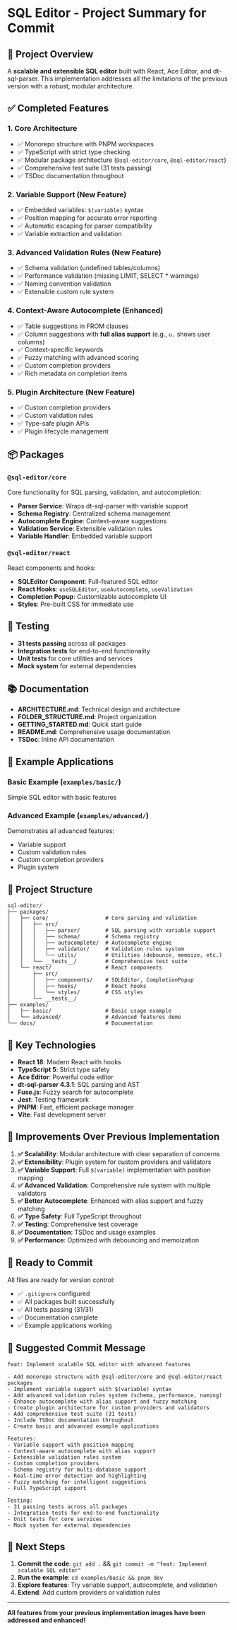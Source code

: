 # SQL Editor - Project Summary for Commit

## 🎉 Project Overview

A **scalable and extensible SQL editor** built with React, Ace Editor, and dt-sql-parser. This implementation addresses all the limitations of the previous version with a robust, modular architecture.

## ✅ Completed Features

### 1. **Core Architecture**
- ✅ Monorepo structure with PNPM workspaces
- ✅ TypeScript with strict type checking
- ✅ Modular package architecture (`@sql-editor/core`, `@sql-editor/react`)
- ✅ Comprehensive test suite (31 tests passing)
- ✅ TSDoc documentation throughout

### 2. **Variable Support** (New Feature)
- ✅ Embedded variables: `$(variable)` syntax
- ✅ Position mapping for accurate error reporting
- ✅ Automatic escaping for parser compatibility
- ✅ Variable extraction and validation

### 3. **Advanced Validation Rules** (New Feature)
- ✅ Schema validation (undefined tables/columns)
- ✅ Performance validation (missing LIMIT, SELECT * warnings)
- ✅ Naming convention validation
- ✅ Extensible custom rule system

### 4. **Context-Aware Autocomplete** (Enhanced)
- ✅ Table suggestions in FROM clauses
- ✅ Column suggestions with **full alias support** (e.g., `u.` shows user columns)
- ✅ Context-specific keywords
- ✅ Fuzzy matching with advanced scoring
- ✅ Custom completion providers
- ✅ Rich metadata on completion items

### 5. **Plugin Architecture** (New Feature)
- ✅ Custom completion providers
- ✅ Custom validation rules
- ✅ Type-safe plugin APIs
- ✅ Plugin lifecycle management

## 📦 Packages

### `@sql-editor/core`
Core functionality for SQL parsing, validation, and autocompletion:
- **Parser Service**: Wraps dt-sql-parser with variable support
- **Schema Registry**: Centralized schema management
- **Autocomplete Engine**: Context-aware suggestions
- **Validation Service**: Extensible validation rules
- **Variable Handler**: Embedded variable support

### `@sql-editor/react`
React components and hooks:
- **SQLEditor Component**: Full-featured SQL editor
- **React Hooks**: `useSQLEditor`, `useAutocomplete`, `useValidation`
- **Completion Popup**: Customizable autocomplete UI
- **Styles**: Pre-built CSS for immediate use

## 🧪 Testing

- **31 tests passing** across all packages
- **Integration tests** for end-to-end functionality
- **Unit tests** for core utilities and services
- **Mock system** for external dependencies

## 📚 Documentation

- **ARCHITECTURE.md**: Technical design and architecture
- **FOLDER_STRUCTURE.md**: Project organization
- **GETTING_STARTED.md**: Quick start guide
- **README.md**: Comprehensive usage documentation
- **TSDoc**: Inline API documentation

## 🚀 Example Applications

### Basic Example (`examples/basic/`)
Simple SQL editor with basic features

### Advanced Example (`examples/advanced/`)
Demonstrates all advanced features:
- Variable support
- Custom validation rules
- Custom completion providers
- Plugin system

## 📁 Project Structure

```
sql-editor/
├── packages/
│   ├── core/                  # Core parsing and validation
│   │   ├── src/
│   │   │   ├── parser/        # SQL parsing with variable support
│   │   │   ├── schema/        # Schema registry
│   │   │   ├── autocomplete/  # Autocomplete engine
│   │   │   ├── validator/     # Validation rules system
│   │   │   └── utils/         # Utilities (debounce, memoize, etc.)
│   │   └── __tests__/         # Comprehensive test suite
│   └── react/                 # React components
│       ├── src/
│       │   ├── components/    # SQLEditor, CompletionPopup
│       │   ├── hooks/         # React hooks
│       │   └── styles/        # CSS styles
│       └── __tests__/
├── examples/
│   ├── basic/                 # Basic usage example
│   └── advanced/              # Advanced features demo
└── docs/                      # Documentation

```

## 🔧 Key Technologies

- **React 18**: Modern React with hooks
- **TypeScript 5**: Strict type safety
- **Ace Editor**: Powerful code editor
- **dt-sql-parser 4.3.1**: SQL parsing and AST
- **Fuse.js**: Fuzzy search for autocomplete
- **Jest**: Testing framework
- **PNPM**: Fast, efficient package manager
- **Vite**: Fast development server

## 🎯 Improvements Over Previous Implementation

1. **✅ Scalability**: Modular architecture with clear separation of concerns
2. **✅ Extensibility**: Plugin system for custom providers and validators
3. **✅ Variable Support**: Full `$(variable)` implementation with position mapping
4. **✅ Advanced Validation**: Comprehensive rule system with multiple validators
5. **✅ Better Autocomplete**: Enhanced with alias support and fuzzy matching
6. **✅ Type Safety**: Full TypeScript throughout
7. **✅ Testing**: Comprehensive test coverage
8. **✅ Documentation**: TSDoc and usage examples
9. **✅ Performance**: Optimized with debouncing and memoization

## 🚦 Ready to Commit

All files are ready for version control:
- ✅ `.gitignore` configured
- ✅ All packages built successfully
- ✅ All tests passing (31/31)
- ✅ Documentation complete
- ✅ Example applications working

## 📝 Suggested Commit Message

```
feat: Implement scalable SQL editor with advanced features

- Add monorepo structure with @sql-editor/core and @sql-editor/react packages
- Implement variable support with $(variable) syntax
- Add advanced validation rules system (schema, performance, naming)
- Enhance autocomplete with alias support and fuzzy matching
- Create plugin architecture for custom providers and validators
- Add comprehensive test suite (31 tests)
- Include TSDoc documentation throughout
- Create basic and advanced example applications

Features:
- Variable support with position mapping
- Context-aware autocomplete with alias support
- Extensible validation rules system
- Custom completion providers
- Schema registry for multi-database support
- Real-time error detection and highlighting
- Fuzzy matching for intelligent suggestions
- Full TypeScript support

Testing:
- 31 passing tests across all packages
- Integration tests for end-to-end functionality
- Unit tests for core services
- Mock system for external dependencies
```

## 🎉 Next Steps

1. **Commit the code**: `git add .` && `git commit -m "feat: Implement scalable SQL editor"`
2. **Run the example**: `cd examples/basic && pnpm dev`
3. **Explore features**: Try variable support, autocomplete, and validation
4. **Extend**: Add custom providers or validation rules

---

**All features from your previous implementation images have been addressed and enhanced!**

